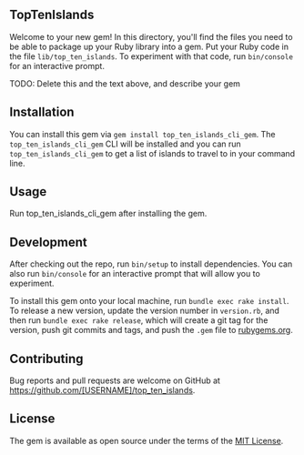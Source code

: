 ## TopTenIslands

Welcome to your new gem! In this directory, you'll find the files you need to be able to package up your Ruby library into a gem. Put your Ruby code in the file `lib/top_ten_islands`. To experiment with that code, run `bin/console` for an interactive prompt.

TODO: Delete this and the text above, and describe your gem

## Installation

You can install this gem via `gem install top_ten_islands_cli_gem`. The `top_ten_islands_cli_gem` CLI will be installed and you can run `top_ten_islands_cli_gem` to get a list of islands to travel to in your command line.

## Usage

Run top_ten_islands_cli_gem after installing the gem.

## Development

After checking out the repo, run `bin/setup` to install dependencies. You can also run `bin/console` for an interactive prompt that will allow you to experiment.

To install this gem onto your local machine, run `bundle exec rake install`. To release a new version, update the version number in `version.rb`, and then run `bundle exec rake release`, which will create a git tag for the version, push git commits and tags, and push the `.gem` file to [rubygems.org](https://rubygems.org).

## Contributing

Bug reports and pull requests are welcome on GitHub at https://github.com/[USERNAME]/top_ten_islands.


## License

The gem is available as open source under the terms of the [MIT License](http://opensource.org/licenses/MIT).
